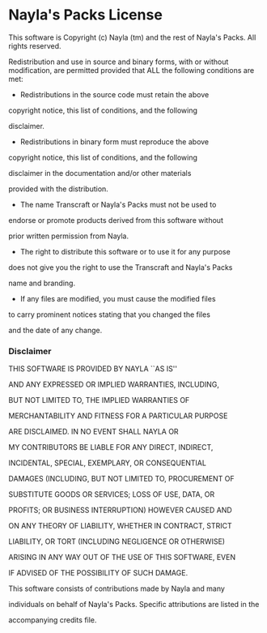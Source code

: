 # Nayla's Packs License


This software is Copyright (c) Nayla (tm) and
the rest of Nayla's Packs. All rights reserved.


Redistribution and use in source and binary forms, with or
without modification, are permitted provided that ALL the
following conditions are met:

- Redistributions in the source code must retain the above

copyright notice, this list of conditions, and the following

disclaimer.


- Redistributions in binary form must reproduce the above

copyright notice, this list of conditions, and the following

disclaimer in the documentation and/or other materials

provided with the distribution.


- The name Transcraft or Nayla's Packs must not be used to

endorse or promote products derived from this software without

prior written permission from Nayla.


- The right to distribute this software or to use it for any purpose

does not give you the right to use the Transcraft and Nayla's Packs 

name and branding.


-  If any files are modified, you must cause the modified files

to carry prominent notices stating that you changed the files

and the date of any change.

 

### Disclaimer
  THIS SOFTWARE IS PROVIDED BY NAYLA ``AS IS''

AND ANY EXPRESSED OR IMPLIED WARRANTIES, INCLUDING,

BUT  NOT LIMITED TO, THE IMPLIED WARRANTIES OF

MERCHANTABILITY  AND FITNESS FOR A PARTICULAR PURPOSE

ARE DISCLAIMED.  IN  NO EVENT SHALL NAYLA OR

MY CONTRIBUTORS BE  LIABLE FOR ANY DIRECT, INDIRECT,

INCIDENTAL, SPECIAL,  EXEMPLARY, OR CONSEQUENTIAL

DAMAGES (INCLUDING, BUT NOT  LIMITED TO, PROCUREMENT OF

SUBSTITUTE GOODS OR SERVICES;  LOSS OF USE, DATA, OR

PROFITS; OR BUSINESS INTERRUPTION)  HOWEVER CAUSED AND

ON ANY THEORY OF LIABILITY, WHETHER IN  CONTRACT, STRICT

LIABILITY, OR TORT (INCLUDING NEGLIGENCE  OR OTHERWISE)

ARISING IN ANY WAY OUT OF THE USE OF THIS  SOFTWARE, EVEN

IF ADVISED OF THE POSSIBILITY OF SUCH  DAMAGE.

 

This software consists of contributions made by Nayla and many

individuals on behalf of Nayla's Packs.  Specific attributions are listed in the

accompanying credits file.
